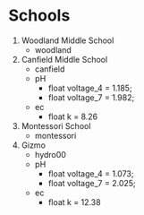 # Schools

1. Woodland Middle School
	- woodland
2. Canfield Middle School
	- canfield
	- pH
		- float voltage_4 = 1.185;
		- float voltage_7 = 1.982;
	- ec
		- float k = 8.26
3. Montessori School
	- montessori
4. Gizmo
	- hydro00
	- pH
		- float voltage_4 = 1.073;
		- float voltage_7 = 2.025;
	- ec
		- float k = 12.38